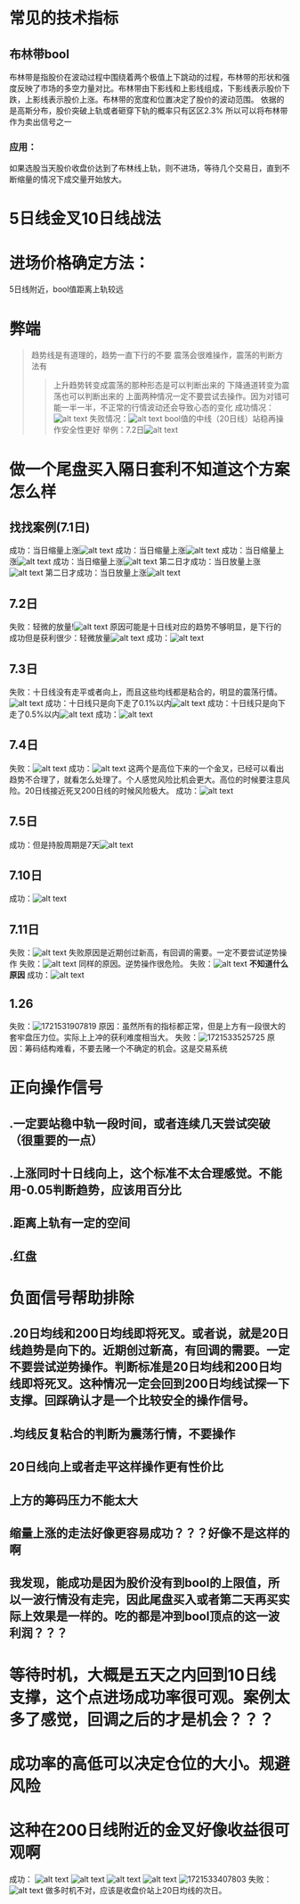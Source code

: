 # 常见的技术指标
## 布林带bool
布林带是指股价在波动过程中围绕着两个极值上下跳动的过程，布林带的形状和强度反映了市场的多空力量对比。布林带由下影线和上影线组成，下影线表示股价下跌，上影线表示股价上涨。布林带的宽度和位置决定了股价的波动范围。
依据的是高斯分布，股价突破上轨或者砸穿下轨的概率只有区区2.3%
所以可以将布林带作为卖出信号之一
### 应用：
如果选股当天股价收盘价达到了布林线上轨，则不进场，等待几个交易日，直到不断缩量的情况下成交量开始放大。
##

# 5日线金叉10日线战法
# 进场价格确定方法：
5日线附近，bool值距离上轨较远
# 弊端
> 趋势线是有道理的，趋势一直下行的不要
> 震荡会很难操作，震荡的判断方法有
>  > 
>  > 上升趋势转变成震荡的那种形态是可以判断出来的
>  > 下降通道转变为震荡也可以判断出来的
>  > 上面两种情况一定不要尝试去操作。因为对错可能一半一半，不正常的行情波动还会导致心态的变化
成功情况：![alt text](image.png)
失败情况：![alt text](image-1.png)
>  > bool值的中线（20日线）站稳再操作安全性更好
举例：7.2日![alt text](image-11.png)




# 做一个尾盘买入隔日套利不知道这个方案怎么样
## 找找案例(7.1日)
成功：当日缩量上涨![alt text](image-2.png)
成功：当日缩量上涨![alt text](image-3.png)
成功：当日缩量上涨![alt text](image-4.png)
成功：当日缩量上涨![alt text](image-8.png)
第二日才成功：当日放量上涨![alt text](image-5.png)
第二日才成功：当日放量上涨![alt text](image-6.png)
## 7.2日
失败：轻微的放量!![alt text](image-12.png)
原因可能是十日线对应的趋势不够明显，是下行的
成功但是获利很少：轻微放量![alt text](image-10.png)
成功：![alt text](image-13.png)

## 7.3日
失败：十日线没有走平或者向上，而且这些均线都是粘合的，明显的震荡行情。![alt text](image-14.png)
成功：十日线只是向下走了0.1%以内![alt text](image-15.png)
成功：十日线只是向下走了0.5%以内![alt text](image-16.png)
成功：![alt text](image-17.png)

## 7.4日
失败：![alt text](image-18.png)
成功：![alt text](image-19.png)
这两个是高位下来的一个金叉，已经可以看出趋势不合理了，就看怎么处理了。个人感觉风险比机会更大。高位的时候要注意风险。20日线接近死叉200日线的时候风险极大。
成功：![alt text](image-20.png)
## 7.5日
成功：但是持股周期是7天![alt text](image-21.png)

## 7.10日
成功：![alt text](image-32.png)
## 7.11日

失败：![alt text](image-25.png)
失败原因是近期创过新高，有回调的需要。一定不要尝试逆势操作
失败：![alt text](image-26.png)
同样的原因。逆势操作很危险。
失败：![alt text](image-27.png)
**不知道什么原因**
成功：![alt text](image-29.png)
## 1.26
失败：![1721531907819](image/技术分析/1721531907819.png)
原因：虽然所有的指标都正常，但是上方有一段很大的套牢盘压力位。实际上上冲的获利难度相当大。
失败：![1721533525725](image/技术分析/1721533525725.png)
原因：筹码结构难看，不要去赌一个不确定的机会。这是交易系统
## 

#
# 正向操作信号
## .一定要站稳中轨一段时间，或者连续几天尝试突破（很重要的一点）
## .上涨同时十日线向上，这个标准不太合理感觉。不能用-0.05判断趋势，应该用百分比
## .距离上轨有一定的空间
## .红盘

# 负面信号帮助排除
## .20日均线和200日均线即将死叉。或者说，就是20日线趋势是向下的。近期创过新高，有回调的需要。一定不要尝试逆势操作。判断标准是20日均线和200日均线即将死叉。这种情况一定会回到200日均线试探一下支撑。回踩确认才是一个比较安全的操作信号。
## .均线反复粘合的判断为震荡行情，不要操作
## 20日线向上或者走平这样操作更有性价比
## 上方的筹码压力不能太大



## 缩量上涨的走法好像更容易成功？？？好像不是这样的啊


## 我发现，能成功是因为股价没有到bool的上限值，所以一波行情没有走完，因此尾盘买入或者第二天再买实际上效果是一样的。吃的都是冲到bool顶点的这一波利润？？？

# 等待时机，大概是五天之内回到10日线支撑，这个点进场成功率很可观。案例太多了感觉，回调之后的才是机会？？？
# 成功率的高低可以决定仓位的大小。规避风险
# 这种在200日线附近的金叉好像收益很可观啊
成功：
![alt text](image-23.png)
![alt text](image-24.png)
![alt text](image-28.png)
![alt text](image-31.png)
![1721533407803](image/技术分析/1721533407803.png)
失败：![alt text](image-30.png)
做多时机不对，应该是收盘价站上20日均线的次日。

